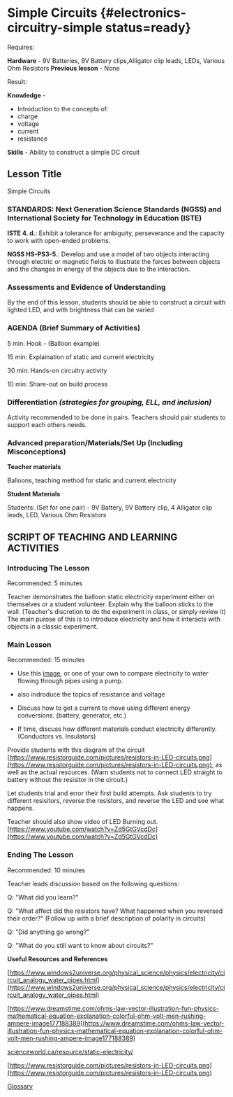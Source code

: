 # Simple Circuits {#electronics-circuitry-simple status=ready}

<div class='requirements' markdown='1'>

Requires:

**Hardware** - 9V Batteries, 9V Battery clips,Alligator clip leads, LEDs, Various Ohm Resistors 
**Previous lesson** - None



Result: 

 **Knowledge** -

- Introduction to the concepts of: 
- charge
- voltage
- current
- resistance

**Skills** - Ability to construct a simple DC circuit

</div>

## Lesson Title

Simple Circuits

### STANDARDS: Next Generation Science Standards (NGSS) and International Society for Technology in Education (ISTE)

__ISTE 4. d.__: Exhibit a tolerance for ambiguity, perseverance and the capacity to work with open-ended problems. 

__NGSS HS-PS3-5.__: Develop and use a model of two objects interacting through electric or magnetic fields to illustrate the forces between objects and the changes in energy of the objects due to the interaction.

### Assessments and Evidence of Understanding

By the end of this lesson, students should be able to construct a circuit with lighted LED, and with brightness that can be varied

### AGENDA (Brief Summary of Activities)

5 min: Hook - (Balloon example)

15 min: Explaination of static and current electricity

30 min: Hands-on circuitry activity

10 min: Share-out on build process

### Differentiation _(strategies for grouping, ELL, and inclusion)_

Activity recommended to be done in pairs. Teachers should pair students to support each others needs.

### Advanced preparation/Materials/Set Up (Including Misconceptions)

**Teacher materials**

Balloons, teaching method for static and current electricity

**Student Materials**

Students: (Set for one pair) - 9V Battery, 9V Battery clip, 4 Alligator clip leads, LED, Various Ohm Resistors 


## SCRIPT OF TEACHING AND LEARNING ACTIVITIES


### Introducing The Lesson

Recommended: 5 minutes

Teacher demonstrates the balloon static electricity experiment either on themselves or a student volunteer. Explain why the balloon sticks to the wall. (Teacher's discretion to do the experiment in class, or simply review it) The main purose of this is to introduce electricity and how it interacts with objects in a classic experiment.

### Main Lesson

Recommended: 15 minutes

- Use this [image](https://www.windows2universe.org/physical_science/physics/electricity/circuit_analogy_water_pipes.html), or one of your own to compare electricity to water flowing through pipes using a pump. 

- also indroduce the topics of resistance and voltage

- Discuss how to get a current to move using different energy conversions. (battery, generator, etc.) 

- If time, discuss how different materials conduct electricity differently. (Conductors vs. Insulators)

Provide students with this diagram of the circuit [https://www.resistorguide.com/pictures/resistors-in-LED-circuits.png](https://www.resistorguide.com/pictures/resistors-in-LED-circuits.png), as well as the actual resources. (Warn students not to connect LED straight to battery without the resisitor in the circuit.)

Let students trial and error their first build attempts. Ask students to try different resisitors, reverse the resistors, and reverse the LED and see what happens.

Teacher should also show video of LED Burning out. [https://www.youtube.com/watch?v=Zd5GtGVcdDc](https://www.youtube.com/watch?v=Zd5GtGVcdDc)

### Ending The Lesson

Recommended: 10 minutes

Teacher leads discussion based on the following questions:

Q: "What did you learn?"

Q: "What affect did the resistors have? What happened when you reversed their order?" (Follow up with a brief description of polarity in circuits)

Q: "Did anything go wrong?"

Q: "What do you still want to know about circuits?"

**Useful Resources and References**

[https://www.windows2universe.org/physical_science/physics/electricity/circuit_analogy_water_pipes.html](https://www.windows2universe.org/physical_science/physics/electricity/circuit_analogy_water_pipes.html)

[https://www.dreamstime.com/ohms-law-vector-illustration-fun-physics-mathematical-equation-explanation-colorful-ohm-volt-men-rushing-ampere-image177188389](https://www.dreamstime.com/ohms-law-vector-illustration-fun-physics-mathematical-equation-explanation-colorful-ohm-volt-men-rushing-ampere-image177188389)

[scienceworld.ca/resource/static-electricity/](scienceworld.ca/resource/static-electricity/)

[https://www.resistorguide.com/pictures/resistors-in-LED-circuits.png](https://www.resistorguide.com/pictures/resistors-in-LED-circuits.png)

[Glossary](https://docs.google.com/document/d/1LJzESfH8VnLDAitNTwwa-iDZs-zY-KM2v1EuWFoLz6A/edit?usp=sharing)
